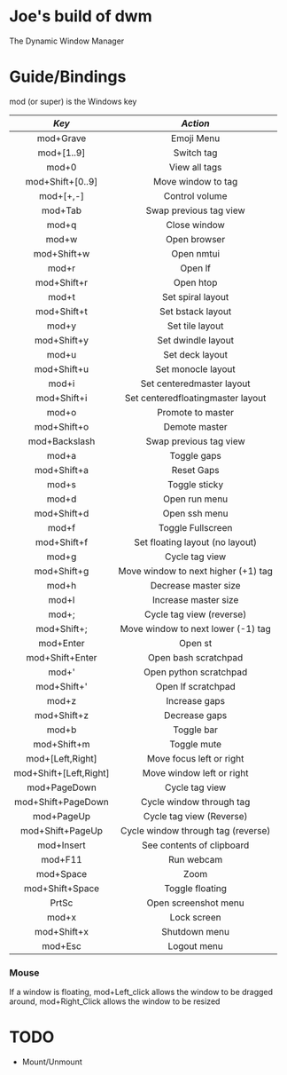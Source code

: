 # Joe's build of dwm

The Dynamic Window Manager

# Guide/Bindings

mod (or super) is the Windows key

| *Key* | *Action* |
| :--: | :--: |
| mod+Grave | Emoji Menu |
| mod+[1..9] | Switch tag |
| mod+0 | View all tags |
| mod+Shift+[0..9] | Move window to tag |
| mod+[+,-] | Control volume |
| mod+Tab | Swap previous tag view |
| mod+q | Close window |
| mod+w | Open browser |
| mod+Shift+w | Open nmtui |
| mod+r | Open lf |
| mod+Shift+r | Open htop |
| mod+t | Set spiral layout |
| mod+Shift+t | Set bstack layout |
| mod+y | Set tile layout |
| mod+Shift+y | Set dwindle layout |
| mod+u | Set deck layout |
| mod+Shift+u | Set monocle layout |
| mod+i | Set centeredmaster layout |
| mod+Shift+i | Set centeredfloatingmaster layout |
| mod+o | Promote to master |
| mod+Shift+o | Demote master |
| mod+Backslash | Swap previous tag view |
| mod+a | Toggle gaps |
| mod+Shift+a | Reset Gaps |
| mod+s | Toggle sticky |
| mod+d | Open run menu |
| mod+Shift+d | Open ssh menu |
| mod+f | Toggle Fullscreen |
| mod+Shift+f | Set floating layout (no layout) |
| mod+g | Cycle tag view |
| mod+Shift+g | Move window to next higher (+1) tag |
| mod+h | Decrease master size |
| mod+l | Increase master size |
| mod+; | Cycle tag view (reverse) |
| mod+Shift+; | Move window to next lower (-1) tag |
| mod+Enter | Open st |
| mod+Shift+Enter | Open bash scratchpad |
| mod+' | Open python scratchpad |
| mod+Shift+' | Open lf scratchpad |
| mod+z | Increase gaps |
| mod+Shift+z | Decrease gaps |
| mod+b | Toggle bar |
| mod+Shift+m | Toggle mute |
| mod+[Left,Right] | Move focus left or right |
| mod+Shift+[Left,Right] | Move window left or right |
| mod+PageDown | Cycle tag view |
| mod+Shift+PageDown | Cycle window through tag |
| mod+PageUp | Cycle tag view (Reverse) |
| mod+Shift+PageUp | Cycle window through tag (reverse) |
| mod+Insert | See contents of clipboard |
| mod+F11 | Run webcam |
| mod+Space | Zoom |
| mod+Shift+Space | Toggle floating |
| PrtSc | Open screenshot menu |
| mod+x | Lock screen |
| mod+Shift+x | Shutdown menu |
| mod+Esc | Logout menu |

### Mouse

If a window is floating, mod+Left_click allows the window to be dragged around, mod+Right_Click allows the window to be resized

# TODO

- Mount/Unmount



